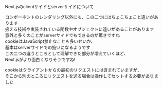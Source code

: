 Next.jsのclientサイドとserverサイドについて  
  
コンポーネントのレンダリング以外にも、この二つにはちょこちょこと違いがあります  
扱える技術や実装されている関数やオブジェクトに違いがあることがあります  
意外と多くのことがserverサイドでもできるのが驚きですね  
cookieはJavaScript禁止なことも多いせいか、  
基本はserverサイドでの扱いになるようです  
この二つの違うところとして理解できた部分が増えていくほど、  
Next.jsがより面白くなりそうですね!  
  
cookieはクライアントからの最初のリクエストには含まれていますが、  
そこから別のところにリクエストを送る場合は操作してセットする必要がありました